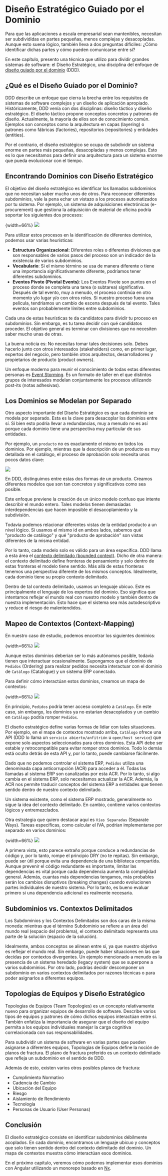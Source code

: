 # Diseño Estratégico Guiado por el Dominio

Para que las aplicaciones a escala empresarial sean mantenibles, necesitan ser subdivididas en partes pequeñas, menos complejas y desacopladas. Aunque esto suena lógico, también lleva a dos preguntas difíciles: ¿Cómo identificar dichas partes y cómo pueden comunicarse entre sí?

En este capítulo, presento una técnica que utilizo para dividir grandes sistemas de software: el Diseño Estratégico, una disciplina del enfoque de [diseño guiado por el dominio](https://www.amazon.de/Domain-Driven-Design-Tackling-Complexity-Software/dp/0321125215/ref=sr_1_3?ie=UTF8&qid=1551688461&sr=8-3&keywords=ddd) (DDD).

## ¿Qué es el Diseño Guiado por el Dominio?

DDD describe un enfoque que cierra la brecha entre los requisitos de sistemas de software complejos y un diseño de aplicación apropiado. Históricamente, DDD venía con dos disciplinas: diseño táctico y diseño estratégico. El diseño táctico propone conceptos concretos y patrones de diseño. Actualmente, la mayoría de ellos son de conocimiento común. Ejemplos son conceptos como la arquitectura en capas (layering) o patrones como fábricas (factories), repositorios (repositories) y entidades (entities).

Por el contrario, el diseño estratégico se ocupa de subdividir un sistema enorme en partes más pequeñas, desacopladas y menos complejas. Esto es lo que necesitamos para definir una arquitectura para un sistema enorme que pueda evolucionar con el tiempo.

## Encontrando Dominios con Diseño Estratégico

El objetivo del diseño estratégico es identificar los llamados subdominios que no necesitan saber mucho unos de otros. Para reconocer diferentes subdominios, vale la pena echar un vistazo a los procesos automatizados por tu sistema. Por ejemplo, un sistema de adquisiciones electrónicas (e-procurement) que gestiona la adquisición de material de oficina podría soportar los siguientes dos procesos:

{width=66%}
![](images/2019-03-04-10-09-15.png)

Para utilizar estos procesos en la identificación de diferentes dominios, podemos usar varias heurísticas:

- **Estructura Organizacional:** Diferentes roles o diferentes divisiones que son responsables de varios pasos del proceso son un indicador de la existencia de varios subdominios.
- **Vocabulario**: Si el mismo término se usa de manera diferente o tiene una importancia significativamente diferente, podríamos tener diferentes subdominios.
- **Eventos Pivote (Pivotal Events)**: Los Eventos Pivote son puntos en el proceso donde se completa una tarea (o subtarea) significativa. Después de tal evento, muy a menudo, el proceso continúa en otro momento y/o lugar y/o con otros roles. Si nuestro proceso fuera una película, tendríamos un cambio de escena después de tal evento. Tales eventos son probablemente límites entre subdominios.

Cada una de estas heurísticas te da candidatos para dividir tu proceso en subdominios. Sin embargo, es tu tarea decidir con qué candidatos proceder. El objetivo general es terminar con divisiones que no necesiten saber mucho unas de otras.

La buena noticia es: No necesitas tomar tales decisiones solo. Debes hacerlo junto con otros interesados (stakeholders) como, en primer lugar, expertos del negocio, pero también otros arquitectos, desarrolladores y propietarios de producto (product owners).

Un enfoque moderno para reunir el conocimiento de todas estas diferentes personas es [Event Storming](https://www.eventstorming.com). Es un formato de taller en el que distintos grupos de interesados modelan conjuntamente los procesos utilizando post-its (notas adhesivas).

## Los Dominios se Modelan por Separado

Otro aspecto importante del Diseño Estratégico es que cada dominio se modela por separado. Esta es la clave para desacoplar los dominios entre sí. Si bien esto podría llevar a redundancias, muy a menudo no es así porque cada dominio tiene una perspectiva muy particular de sus entidades.

Por ejemplo, un `producto` no es exactamente el mismo en todos los dominios. Por ejemplo, mientras que la descripción de un producto es muy detallada en el catálogo, el proceso de aprobación solo necesita unos pocos datos clave:

![](images/2019-03-04-10-15-14.png)

En DDD, distinguimos entre estas dos formas de un producto. Creamos diferentes modelos que son tan concretos y significativos como sea posible.

Este enfoque previene la creación de un único modelo confuso que intente describir el mundo entero. Tales modelos tienen demasiadas interdependencias que hacen imposible el desacoplamiento y la subdivisión.

Todavía podemos relacionar diferentes vistas de la entidad producto a un nivel lógico. Si usamos el mismo id en ambos lados, sabemos qué "producto de catálogo" y qué "producto de aprobación" son vistas diferentes de la misma entidad.

Por lo tanto, cada modelo solo es válido para un área específica. DDD llama a esta área el [contexto delimitado (bounded context)](https://martinfowler.com/bliki/BoundedContext.html). Dicho de otra manera: el contexto delimitado define fronteras de pensamiento y solo dentro de estas fronteras el modelo tiene sentido. Más allá de estas fronteras tenemos una perspectiva diferente de los mismos conceptos. Idealmente, cada dominio tiene su propio contexto delimitado.

Dentro de tal contexto delimitado, usamos un lenguaje ubicuo. Este es principalmente el lenguaje de los expertos del dominio. Eso significa que intentamos reflejar el mundo real con nuestro modelo y también dentro de nuestra implementación. Esto hace que el sistema sea más autodescriptivo y reduce el riesgo de malentendidos.

## Mapeo de Contextos (Context-Mapping)

En nuestro caso de estudio, podemos encontrar los siguientes dominios:

{width=66%}
![](images/2019-03-04-14-15-10.png)

Aunque estos dominios deberían ser lo más autónomos posible, todavía tienen que interactuar ocasionalmente. Supongamos que el dominio de `Pedidos` (Ordering) para realizar pedidos necesita interactuar con el dominio de `Catálogo` (Catalogue) y un sistema ERP conectado.

Para definir cómo interactúan estos dominios, creamos un mapa de contextos:

{width=66%}
![](images/2019-03-04-10-26-54.png)

En principio, `Pedidos` podría tener acceso completo a `Catálogo`. En este caso, sin embargo, los dominios ya no estarían desacoplados y un cambio en `Catálogo` podría romper `Pedidos`.

El diseño estratégico define varias formas de lidiar con tales situaciones. Por ejemplo, en el mapa de contextos mostrado arriba, `Catálogo` ofrece una API (DDD lo llama un `servicio abierto/anfitrión` u `open/host service`) que expone solo aspectos seleccionados para otros dominios. Esta API debe ser estable y retrocompatible para evitar romper otros dominios. Todo lo demás está oculto detrás de esta API y, por lo tanto, puede cambiarse fácilmente.

Dado que no podemos controlar el sistema ERP, `Pedidos` utiliza una denominada capa anticorrupción (ACR) para acceder a él. Todas las llamadas al sistema ERP son canalizadas por esta ACR. Por lo tanto, si algo cambia en el sistema ERP, solo necesitamos actualizar la ACR. Además, la ACR nos permite traducir conceptos del sistema ERP a entidades que tienen sentido dentro de nuestro contexto delimitado.

Un sistema existente, como el sistema ERP mostrado, generalmente no sigue la idea del contexto delimitado. En cambio, contiene varios contextos lógicos y entremezclados.

Otra estrategia que quiero destacar aquí es `Vías Separadas` (Separate Ways). Tareas específicas, como calcular el IVA, podrían implementarse por separado en varios dominios:

{width=66%}
![](images/2019-03-04-13-59-17.png)

A primera vista, esto parece extraño porque conduce a redundancias de código y, por lo tanto, rompe el principio DRY (no te repitas). Sin embargo, puede ser útil porque evita una dependencia de una biblioteca compartida. Aunque prevenir el código redundante es importante, limitar las dependencias es vital porque cada dependencia aumenta la complejidad general. Además, cuantas más dependencias tengamos, más probables serán los cambios disruptivos (breaking changes) cuando evolucionen partes individuales de nuestro sistema. Por lo tanto, es bueno evaluar primero si una dependencia adicional es realmente necesaria.

## Subdominios vs. Contextos Delimitados

Los Subdominios y los Contextos Delimitados son dos caras de la misma moneda: mientras que el término Subdominio se refiere a un área del mundo real (espacio del problema), el contexto delimitado representa una parte de la solución (espacio de la solución).

Idealmente, ambos conceptos se alinean entre sí, ya que nuestro objetivo es reflejar el mundo real. Sin embargo, puede haber situaciones en las que decidas por contextos divergentes. Un ejemplo mencionado a menudo es la presencia de un sistema heredado (legacy system) que se superpone a varios subdominios. Por otro lado, podrías decidir descomponer un subdominio en varios contextos delimitados por razones técnicas o para poder asignarlos a diferentes equipos.

## Topologías de Equipos y Diseño Estratégico

Topologías de Equipos (Team Topologies) es un concepto relativamente nuevo para organizar equipos de desarrollo de software. Describe varios tipos de equipos y patrones de cómo dichos equipos interactúan entre sí. También enfatiza la importancia de asegurar que el diseño del equipo permita a los equipos individuales manejar la carga cognitiva correlacionada con sus responsabilidades.

Para subdividir un sistema de software en varias partes que pueden asignarse a diferentes equipos, Topologías de Equipos define la noción de planos de fractura. El plano de fractura preferido es un contexto delimitado que refleja un subdominio en el sentido de DDD.

Además de esto, existen varios otros posibles planos de fractura:

- Cumplimiento Normativo
- Cadencia de Cambio
- Ubicación del Equipo
- Riesgo
- Aislamiento de Rendimiento
- Tecnología
- Personas de Usuario (User Personas)

## Conclusión

El diseño estratégico consiste en identificar subdominios débilmente acoplados. En cada dominio, encontramos un lenguaje ubicuo y conceptos que solo tienen sentido dentro del contexto delimitado del dominio. Un mapa de contextos muestra cómo interactúan esos dominios.

En el próximo capítulo, veremos cómo podemos implementar esos dominios con Angular utilizando un monorepo basado en [Nx](https://nx.dev/).
